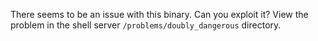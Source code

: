 There seems to be an issue with this binary. Can you exploit it? View the problem in the shell server `/problems/doubly_dangerous` directory.
